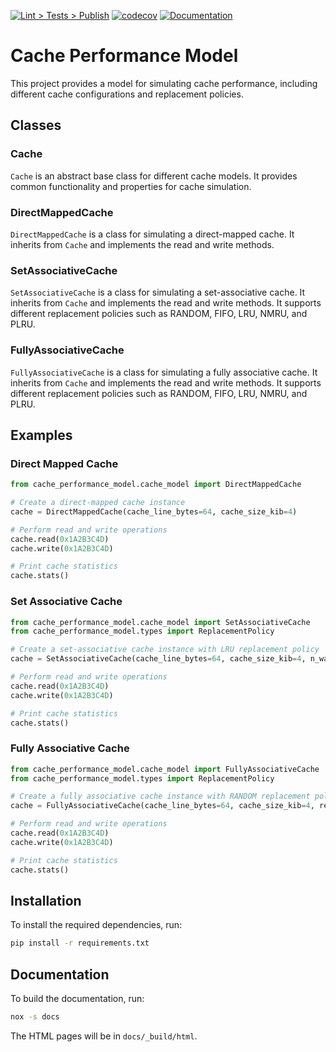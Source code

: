 [![Lint > Tests > Publish](https://github.com/aignacio/cache_performance_model/actions/workflows/run.yaml/badge.svg)](https://github.com/aignacio/cache_performance_model/actions/workflows/run.yaml) [![codecov](https://codecov.io/gh/aignacio/cache_performance_model/branch/master/graph/badge.svg?token=4THWKTDMYH)](https://codecov.io/gh/aignacio/cache_performance_model) [![Documentation](https://github.com/aignacio/cache_performance_model/actions/workflows/sphinx.yaml/badge.svg)](https://github.com/aignacio/cache_performance_model/actions/workflows/sphinx.yaml)

# Cache Performance Model

This project provides a model for simulating cache performance, including different cache configurations and replacement policies.

## Classes

### Cache

`Cache` is an abstract base class for different cache models. It provides common functionality and properties for cache simulation.

### DirectMappedCache

`DirectMappedCache` is a class for simulating a direct-mapped cache. It inherits from `Cache` and implements the read and write methods.

### SetAssociativeCache

`SetAssociativeCache` is a class for simulating a set-associative cache. It inherits from `Cache` and implements the read and write methods. It supports different replacement policies such as RANDOM, FIFO, LRU, NMRU, and PLRU.

### FullyAssociativeCache

`FullyAssociativeCache` is a class for simulating a fully associative cache. It inherits from `Cache` and implements the read and write methods. It supports different replacement policies such as RANDOM, FIFO, LRU, NMRU, and PLRU.

## Examples

### Direct Mapped Cache

```python
from cache_performance_model.cache_model import DirectMappedCache

# Create a direct-mapped cache instance
cache = DirectMappedCache(cache_line_bytes=64, cache_size_kib=4)

# Perform read and write operations
cache.read(0x1A2B3C4D)
cache.write(0x1A2B3C4D)

# Print cache statistics
cache.stats()
```

### Set Associative Cache

```python
from cache_performance_model.cache_model import SetAssociativeCache
from cache_performance_model.types import ReplacementPolicy

# Create a set-associative cache instance with LRU replacement policy
cache = SetAssociativeCache(cache_line_bytes=64, cache_size_kib=4, n_way=4, replacement_policy=ReplacementPolicy.LRU)

# Perform read and write operations
cache.read(0x1A2B3C4D)
cache.write(0x1A2B3C4D)

# Print cache statistics
cache.stats()
```

### Fully Associative Cache

```python
from cache_performance_model.cache_model import FullyAssociativeCache
from cache_performance_model.types import ReplacementPolicy

# Create a fully associative cache instance with RANDOM replacement policy
cache = FullyAssociativeCache(cache_line_bytes=64, cache_size_kib=4, replacement_policy=ReplacementPolicy.RANDOM)

# Perform read and write operations
cache.read(0x1A2B3C4D)
cache.write(0x1A2B3C4D)

# Print cache statistics
cache.stats()
```

## Installation

To install the required dependencies, run:

```bash
pip install -r requirements.txt
```

## Documentation

To build the documentation, run:

```bash
nox -s docs
```

The HTML pages will be in `docs/_build/html`.
